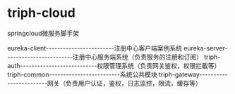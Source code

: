 # triph-cloud
springcloud微服务脚手架

eureka-client------------------------注册中心客户端案例系统
eureka-server------------------------注册中心服务端系统（负责服务的注册和订阅）
triph-auth---------------------------权限管理系统（负责网关鉴权，权限拦截等）
triph-common-------------------------系统公共模块
triph-gateway------------------------网关（负责用户认证，鉴权，日志监控，限流，缓存等）
